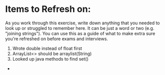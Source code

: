 # Items to Refresh on:

As you work through this exercise, write down anything that you needed to look up or struggled to remember here. It can be just a word or two (e.g. "joining strings"). You can use this as a guide of what to make extra sure you're refreshed on before exams and interviews.

1. Wrote double instead of float first
2. ArrayList<> should be arraylist(String)
3. Looked up java methods to find set()

- 